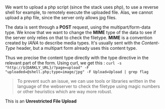 We want to upload a php script (since the stack uses php), to use a reverse shell for example, to remotely execute the uploaded file.
Alas, we cannot upload a php file, since the server only allows jpg files.

The data is sent through a **POST** request, using the multipart/form-data type.
We know that we want to change the **MIME** type of the data to see if the server only relies on that to check the filetype.
**MIME** is a convention created by *IANA* to describe media types. It's usually sent with the *Content-Type* header, but a multipart form already uses this content type.

Thus we precise the content type directly with the type directive in the relevant part of the form.
Using curl, we get this : ``curl -s "http://${DARKLY_URL}/?page=upload" -F "uploaded=@shell.php;type=image/jpg" -F Upload=Upload | grep flag``

> To prevent such an issue, we can use tools or libraries written in the language of the webserver to check the filetype using magic numbers or other heuristics which are way more robust.

This is an **Unrestricted File Upload**
